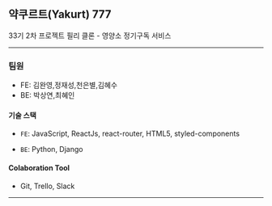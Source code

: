 ## 약쿠르트(Yakurt) 777

33기 2차 프로젝트
필리 클론 - 영양소 정기구독 서비스

---

### 팀원

- FE: 김완영,정재성,천은별,김혜수
- BE: 박상연,최혜인

#### 기술 스택

- `FE`: JavaScript, ReactJs, react-router, HTML5, styled-components

- `BE`: Python, Django

#### Colaboration Tool

- Git, Trello, Slack

---
